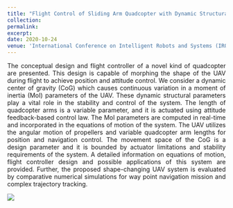 ```yaml
---
title: "Flight Control of Sliding Arm Quadcopter with Dynamic Structural Parameters"
collection: 
permalink: 
excerpt: 
date: 2020-10-24
venue: 'International Conference on Intelligent Robots and Systems (IROS)'
---
```


<div style="text-align: justify"> 
The conceptual design and flight controller of a novel kind of quadcopter are presented. This design is capable of morphing the shape of the UAV during flight to achieve
position and attitude control. We consider a dynamic center of gravity (CoG) which causes continuous variation in a moment of inertia (MoI) parameters of the UAV. These dynamic structural parameters play a vital role in the stability and control of the system. The length of quadcopter arms is a variable parameter, and it is actuated using attitude feedback-based control law. The MoI parameters are computed in real-time and incorporated in the equations of motion of the system. The UAV utilizes the angular motion of propellers and variable quadcopter arm lengths for position and navigation control. The movement space of the CoG is a design parameter and it is bounded by actuator limitations and stability requirements of the system. A detailed information on equations of motion, flight controller design and possible applications of this system are provided. Further, the proposed shape-changing UAV system is evaluated by comparative numerical simulations for way point navigation mission and complex trajectory tracking.
</div> 


<a href="https://www.loom.com/share/0d05fd3c0b0644948528ffee14ad11d6"> <img style="max-width:600px;" src="https://cdn.loom.com/sessions/thumbnails/0d05fd3c0b0644948528ffee14ad11d6-with-play.gif"> </a> 




